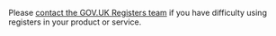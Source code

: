 Please [contact the GOV.UK Registers team](https://www.registers.service.gov.uk/support) if you have difficulty using registers in your product or service.
